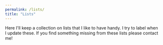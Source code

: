 ```yaml
---
permalink: /lists/
title: "Lists"
---
```


Here I'll keep a collection on lists that I like to have handy. I try to label when I update these. If you find something missing from these lists please contact me!